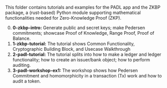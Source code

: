 This folder contains tutorials and examples for the PADL app and the ZKBP package, a (rust-based) Python module supporting mathematical functionalities needed for Zero-Knowledge Proof (ZKP). 

0. **0-zkbp-intro:** Generate public and secret keys; make Pedersen commitments; showcase Proof of Knowledge, Range Proof, Proof of Balance.
1. **1-zkbp-tutorial:** The tutorial shows Common Functionality, Cryptographic Building Block, and Usecase Walkthrough
2. **2-padl-tutorial:** The tutorial splits into how to make a ledger and ledger functionality; how to create an issuer/bank object; how to perform auditing.
3. **3-padl-workshop-ex1:** The workshop shows how Pedersen Commitment and homomorphicity in a transaction (Tx) work and how to audit a token.
